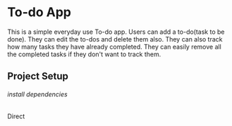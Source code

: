 # To-do App
This is a simple everyday use To-do app. Users can add a to-do(task to be done). They can edit the to-dos and delete them also. They can also track how many tasks they have already completed. They can easily remove all the completed tasks if they don't want to track them.

## Project Setup
###### install dependencies
Direct <script> Include



